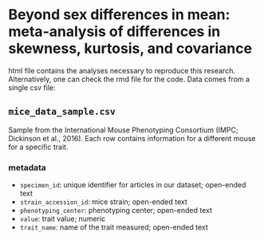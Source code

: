 # Beyond sex differences in mean: meta-analysis of differences in skewness, kurtosis, and covariance

html file contains the analyses necessary to reproduce this research. Alternatively, one can check the rmd file for the code. Data comes from a single csv file:

## `mice_data_sample.csv`

Sample from the International Mouse Phenotyping Consortium (IMPC; Dickinson et al., 2016). Each row contains information for a different mouse for a specific trait. 

### metadata
- `specimen_id`: unique identifier for articles in our dataset; open-ended text
- `strain_accession_id`: mice strain; open-ended text
- `phenotyping_center`: phenotyping center; open-ended text
- `value`: trait value; numeric
- `trait_name`: name of the trait measured; open-ended text